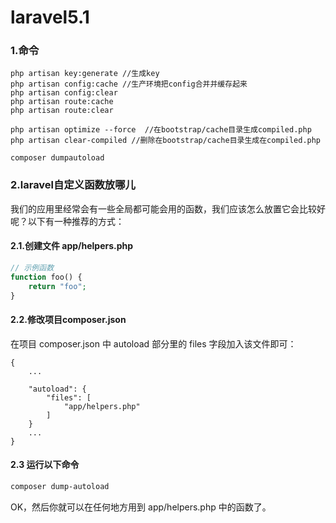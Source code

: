 # laravel5.1

### 1.命令

```
php artisan key:generate //生成key
php artisan config:cache //生产环境把config合并并缓存起来
php artisan config:clear 
php artisan route:cache
php artisan route:clear

php artisan optimize --force  //在bootstrap/cache目录生成compiled.php
php artisan clear-compiled //删除在bootstrap/cache目录生成在compiled.php

composer dumpautoload

```

### 2.laravel自定义函数放哪儿
我们的应用里经常会有一些全局都可能会用的函数，我们应该怎么放置它会比较好呢？以下有一种推荐的方式：

#### 2.1.创建文件 app/helpers.php

```php
// 示例函数
function foo() {
    return "foo";
}

```

#### 2.2.修改项目composer.json
在项目 composer.json 中 autoload 部分里的 files 字段加入该文件即可：

```
{
    ...

    "autoload": {
        "files": [
            "app/helpers.php"
        ]
    }
    ...
}

```

#### 2.3 运行以下命令

```bash
composer dump-autoload
```

OK，然后你就可以在任何地方用到 app/helpers.php 中的函数了。


